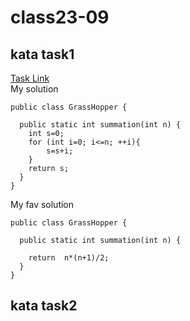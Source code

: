 # class23-09

## kata task1

[Task Link](https://www.codewars.com/kata/55d24f55d7dd296eb9000030)    
My solution    

    public class GrassHopper {

      public static int summation(int n) {
        int s=0;
        for (int i=0; i<=n; ++i){
            s=s+i;
        }
        return s;
      }
    }
My fav solution

    public class GrassHopper {

      public static int summation(int n) {

        return  n*(n+1)/2;
      }
    }
    
    
## kata task2
